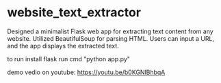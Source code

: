 # website_text_extractor
Designed a minimalist Flask web app for extracting text content from any website.
Utilized BeautifulSoup for parsing HTML.
Users can input a URL, and the app displays the extracted text. 


to run install flask
run cmd
"python app.py"

demo vedio on youtube: https://youtu.be/b0KGNlBhbqA
